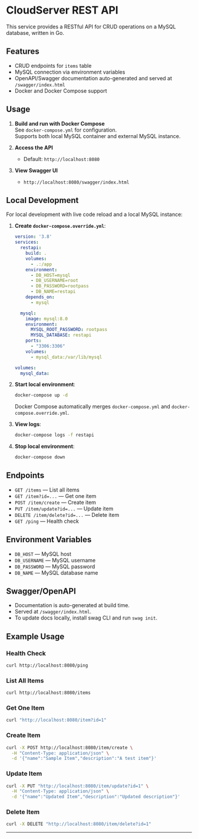 # CloudServer REST API

This service provides a RESTful API for CRUD operations on a MySQL database, written in Go.

## Features
- CRUD endpoints for `items` table
- MySQL connection via environment variables
- OpenAPI/Swagger documentation auto-generated and served at `/swagger/index.html`
- Docker and Docker Compose support

## Usage

1. **Build and run with Docker Compose**  
   See `docker-compose.yml` for configuration.  
   Supports both local MySQL container and external MySQL instance.

2. **Access the API**  
   - Default: `http://localhost:8080`  

3. **View Swagger UI**  
   - `http://localhost:8080/swagger/index.html`

## Local Development

For local development with live code reload and a local MySQL instance:

1. **Create `docker-compose.override.yml`**:
   ```yaml
   version: '3.8'
   services:
     restapi:
       build: .
       volumes:
         - .:/app
       environment:
         - DB_HOST=mysql
         - DB_USERNAME=root
         - DB_PASSWORD=rootpass
         - DB_NAME=restapi
       depends_on:
         - mysql

     mysql:
       image: mysql:8.0
       environment:
         MYSQL_ROOT_PASSWORD: rootpass
         MYSQL_DATABASE: restapi
       ports:
         - "3306:3306"
       volumes:
         - mysql_data:/var/lib/mysql

   volumes:
     mysql_data:
   ```

2. **Start local environment**:
   ```sh
   docker-compose up -d
   ```

   Docker Compose automatically merges `docker-compose.yml` and `docker-compose.override.yml`.

3. **View logs**:
   ```sh
   docker-compose logs -f restapi
   ```

4. **Stop local environment**:
   ```sh
   docker-compose down
   ```

## Endpoints

- `GET /items` — List all items
- `GET /item?id=...` — Get one item
- `POST /item/create` — Create item
- `PUT /item/update?id=...` — Update item
- `DELETE /item/delete?id=...` — Delete item
- `GET /ping` — Health check

## Environment Variables

- `DB_HOST` — MySQL host 
- `DB_USERNAME` — MySQL username
- `DB_PASSWORD` — MySQL password
- `DB_NAME` — MySQL database name

## Swagger/OpenAPI

- Documentation is auto-generated at build time.
- Served at `/swagger/index.html`.
- To update docs locally, install swag CLI and run `swag init`.

## Example Usage

### Health Check
```sh
curl http://localhost:8080/ping
```

### List All Items
```sh
curl http://localhost:8080/items
```

### Get One Item
```sh
curl "http://localhost:8080/item?id=1"
```

### Create Item
```sh
curl -X POST http://localhost:8080/item/create \
  -H "Content-Type: application/json" \
  -d '{"name":"Sample Item","description":"A test item"}'
```

### Update Item
```sh
curl -X PUT "http://localhost:8080/item/update?id=1" \
  -H "Content-Type: application/json" \
  -d '{"name":"Updated Item","description":"Updated description"}'
```

### Delete Item
```sh
curl -X DELETE "http://localhost:8080/item/delete?id=1"
```

---

